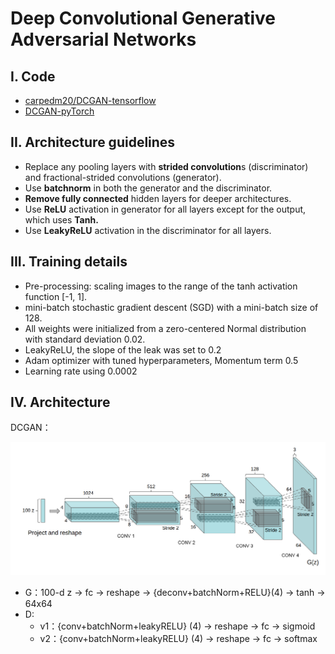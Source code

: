 # Deep Convolutional Generative Adversarial Networks

## I. Code

- [carpedm20/DCGAN-tensorflow](https://github.com/carpedm20/DCGAN-tensorflow/blob/master/model.py)
- [DCGAN-pyTorch](https://pytorch.org/tutorials/beginner/dcgan_faces_tutorial.html)

## II. Architecture guidelines

- Replace any pooling layers with **strided convolution**s (discriminator) and fractional-strided
  convolutions (generator).
-  Use **batchnorm** in both the generator and the discriminator.
-  **Remove fully connected** hidden layers for deeper architectures.
-  Use **ReLU** activation in generator for all layers except for the output, which uses **Tanh.**
-  Use **LeakyReLU** activation in the discriminator for all layers.

## III. Training details

- Pre-processing: scaling images to the range of the tanh activation function [-1, 1]. 
- mini-batch stochastic gradient descent (SGD) with a mini-batch size of 128.
- All weights were initialized from a zero-centered Normal distribution with standard deviation 0.02. 
- LeakyReLU, the slope of the leak was set to 0.2 
- Adam optimizer with tuned hyperparameters, Momentum term 0.5
- Learning rate using 0.0002

## IV. Architecture

DCGAN：

![](img/1.png)

- G：100-d z -> fc -> reshape -> {deconv+batchNorm+RELU}(4) -> tanh -> 64x64
- D:
  - v1：{conv+batchNorm+leakyRELU} (4) -> reshape -> fc  -> sigmoid
  - v2：{conv+batchNorm+leakyRELU} (4) -> reshape -> fc  -> softmax